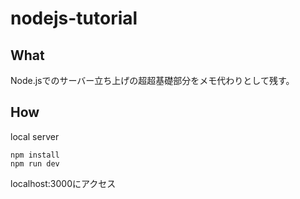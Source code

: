 # nodejs-tutorial

## What
Node.jsでのサーバー立ち上げの超超基礎部分をメモ代わりとして残す。

## How
local server
```
npm install
npm run dev
```
localhost:3000にアクセス